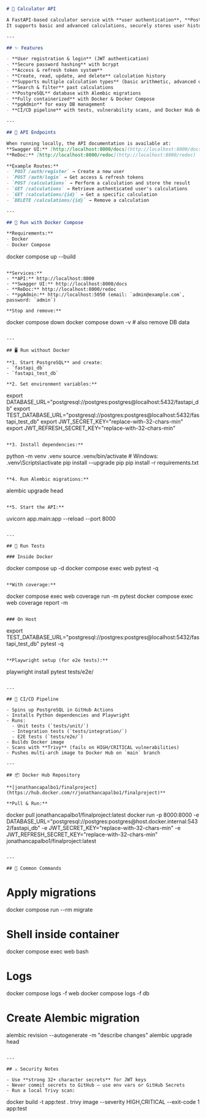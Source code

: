 ```markdown
# 📐 Calculator API

A FastAPI-based calculator service with **user authentication**, **PostgreSQL** database, and **JWT token-based security**.  
It supports basic and advanced calculations, securely stores user history, and provides a modern developer experience with CI/CD, Docker, and Alembic migrations.

---

## ✨ Features

- **User registration & login** (JWT authentication)
- **Secure password hashing** with bcrypt
- **Access & refresh token system**
- **Create, read, update, and delete** calculation history
- **Supports multiple calculation types** (basic arithmetic, advanced operations, etc.)
- **Search & filter** past calculations
- **PostgreSQL** database with Alembic migrations
- **Fully containerized** with Docker & Docker Compose
- **pgAdmin** for easy DB management
- **CI/CD pipeline** with tests, vulnerability scans, and Docker Hub deployments

---

## 📡 API Endpoints

When running locally, the API documentation is available at:  
**Swagger UI:** [http://localhost:8000/docs](http://localhost:8000/docs)  
**ReDoc:** [http://localhost:8000/redoc](http://localhost:8000/redoc)

**Example Routes:**
- `POST /auth/register` → Create a new user
- `POST /auth/login` → Get access & refresh tokens
- `POST /calculations` → Perform a calculation and store the result
- `GET /calculations` → Retrieve authenticated user's calculations
- `GET /calculations/{id}` → Get a specific calculation
- `DELETE /calculations/{id}` → Remove a calculation

---

## 🚀 Run with Docker Compose

**Requirements:**
- Docker
- Docker Compose

```

docker compose up --build

```

**Services:**
- **API:** http://localhost:8000  
- **Swagger UI:** http://localhost:8000/docs  
- **ReDoc:** http://localhost:8000/redoc  
- **pgAdmin:** http://localhost:5050 (email: `admin@example.com`, password: `admin`)  

**Stop and remove:**
```

docker compose down
docker compose down -v   # also remove DB data

```

---

## 🖥 Run without Docker

**1. Start PostgreSQL** and create:
- `fastapi_db`
- `fastapi_test_db`

**2. Set environment variables:**
```

export DATABASE\_URL="postgresql://postgres\:postgres\@localhost:5432/fastapi\_db"
export TEST\_DATABASE\_URL="postgresql://postgres\:postgres\@localhost:5432/fastapi\_test\_db"
export JWT\_SECRET\_KEY="replace-with-32-chars-min"
export JWT\_REFRESH\_SECRET\_KEY="replace-with-32-chars-min"

```

**3. Install dependencies:**
```

python -m venv .venv
source .venv/bin/activate   # Windows: .venv\Scripts\activate
pip install --upgrade pip
pip install -r requirements.txt

```

**4. Run Alembic migrations:**
```

alembic upgrade head

```

**5. Start the API:**
```

uvicorn app.main\:app --reload --port 8000

```

---

## 🧪 Run Tests

### Inside Docker
```

docker compose up -d
docker compose exec web pytest -q

```

**With coverage:**
```

docker compose exec web coverage run -m pytest
docker compose exec web coverage report -m

```

### On Host
```

export TEST\_DATABASE\_URL="postgresql://postgres\:postgres\@localhost:5432/fastapi\_test\_db"
pytest -q

```

**Playwright setup (for e2e tests):**
```

playwright install
pytest tests/e2e/

```

---

## 🔄 CI/CD Pipeline

- Spins up PostgreSQL in GitHub Actions
- Installs Python dependencies and Playwright
- Runs:
  - Unit tests (`tests/unit/`)
  - Integration tests (`tests/integration/`)
  - E2E tests (`tests/e2e/`)
- Builds Docker image
- Scans with **Trivy** (fails on HIGH/CRITICAL vulnerabilities)
- Pushes multi-arch image to Docker Hub on `main` branch

---

## 📦 Docker Hub Repository

**[jonathancapalbo1/finalproject](https://hub.docker.com/r/jonathancapalbo1/finalproject)**

**Pull & Run:**
```

docker pull jonathancapalbo1/finalproject\:latest
docker run -p 8000:8000&#x20;
-e DATABASE\_URL="postgresql://postgres\:postgres\@host.docker.internal:5432/fastapi\_db"&#x20;
-e JWT\_SECRET\_KEY="replace-with-32-chars-min"&#x20;
-e JWT\_REFRESH\_SECRET\_KEY="replace-with-32-chars-min"&#x20;
jonathancapalbo1/finalproject\:latest

```

---

## 🔧 Common Commands

```

# Apply migrations

docker compose run --rm migrate

# Shell inside container

docker compose exec web bash

# Logs

docker compose logs -f web
docker compose logs -f db

# Create Alembic migration

alembic revision --autogenerate -m "describe changes"
alembic upgrade head

```

---

## ⚠ Security Notes

- Use **strong 32+ character secrets** for JWT keys
- Never commit secrets to GitHub — use env vars or GitHub Secrets
- Run a local Trivy scan:
```

docker build -t app\:test .
trivy image --severity HIGH,CRITICAL --exit-code 1 app\:test

```
```
